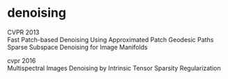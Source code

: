 # denoising

CVPR 2013  
Fast Patch-based Denoising Using Approximated Patch Geodesic Paths   
Sparse Subspace Denoising for Image Manifolds


cvpr 2016  
Multispectral Images Denoising by Intrinsic Tensor Sparsity Regularization
